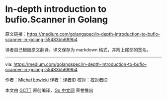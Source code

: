 # In-depth introduction to bufio.Scanner in Golang

原文链接：https://medium.com/golangspec/in-depth-introduction-to-bufio-scanner-in-golang-55483bb689b4

译者自己根据原文翻译，译文保存为 markdown 格式，并附上尾部的签名。

----------

via: https://medium.com/golangspec/in-depth-introduction-to-bufio-scanner-in-golang-55483bb689b4

作者：[Michał Łowicki](https://medium.com/@mlowicki)
译者：[译者ID](https://github.com/译者ID)
校对：[校对者ID](https://github.com/校对者ID)

本文由 [GCTT](https://github.com/studygolang/GCTT) 原创编译，[Go 中文网](https://studygolang.com/) 荣誉推出
